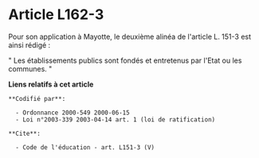 # Article L162-3

Pour son application à Mayotte, le deuxième alinéa de l'article L. 151-3 est ainsi rédigé : 

" Les établissements publics sont fondés et entretenus par l'Etat ou les communes. "

**Liens relatifs à cet article**

	**Codifié par**:

	  - Ordonnance 2000-549 2000-06-15
	  - Loi n°2003-339 2003-04-14 art. 1 (loi de ratification)

	**Cite**:

	  - Code de l'éducation - art. L151-3 (V)
